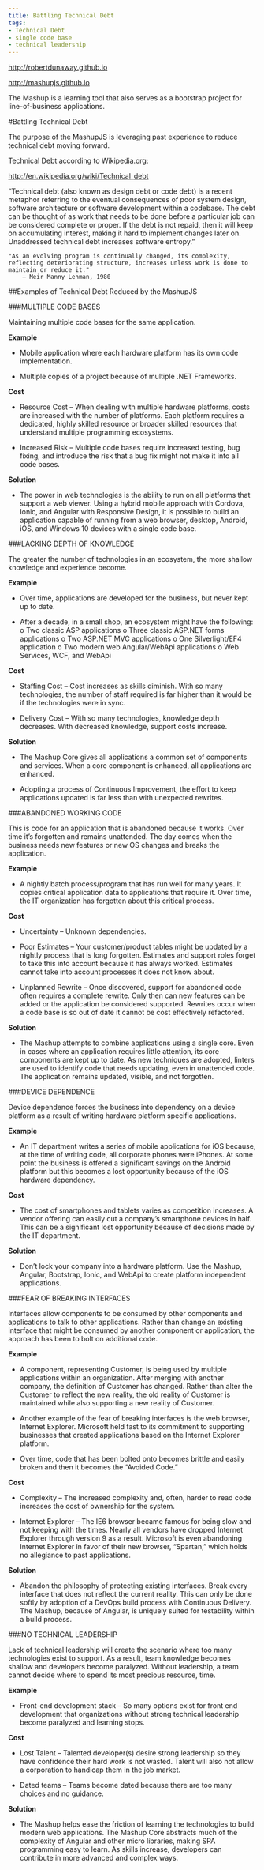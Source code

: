 ```yaml
---
title: Battling Technical Debt
tags: 
- Technical Debt
- single code base
- technical leadership
---
```


http://robertdunaway.github.io

http://mashupjs.github.io 

The Mashup is a learning tool that also serves as a bootstrap project for line-of-business applications.


#Battling Technical Debt

The purpose of the MashupJS is leveraging past experience to reduce technical debt moving forward.  

Technical Debt according to Wikipedia.org:

http://en.wikipedia.org/wiki/Technical_debt

“Technical debt (also known as design debt or code debt) is a recent metaphor referring to the eventual consequences of poor system design, software architecture or software development within a codebase. The debt can be thought of as work that needs to be done before a particular job can be considered complete or proper. If the debt is not repaid, then it will keep on accumulating interest, making it hard to implement changes later on. Unaddressed technical debt increases software entropy.”

    "As an evolving program is continually changed, its complexity, reflecting deteriorating structure, increases unless work is done to maintain or reduce it."
        — Meir Manny Lehman, 1980

##Examples of Technical Debt Reduced by the MashupJS

###MULTIPLE CODE BASES

Maintaining multiple code bases for the same application.

**Example**

- Mobile application where each hardware platform has its own code implementation.

- Multiple copies of a project because of multiple .NET Frameworks.

**Cost**

- Resource Cost – When dealing with multiple hardware platforms, costs are increased with the number of platforms.  Each platform requires a dedicated, highly skilled resource or broader skilled resources that understand multiple programming ecosystems.

- Increased Risk – Multiple code bases require increased testing, bug fixing, and introduce the risk that a bug fix might not make it into all code bases.

**Solution**

- The power in web technologies is the ability to run on all platforms that support a web viewer.  Using a hybrid mobile approach with Cordova, Ionic, and Angular with Responsive Design, it is possible to build an application capable of running from a web browser, desktop, Android, iOS, and Windows 10 devices with a single code base.

###LACKING DEPTH OF KNOWLEDGE

The greater the number of technologies in an ecosystem, the more shallow knowledge and experience become.

**Example**

- Over time, applications are developed for the business, but never kept up to date.  

- After a decade, in a small shop, an ecosystem might have the following:
o	Two classic ASP applications
o	Three classic ASP.NET forms applications
o	Two ASP.NET MVC applications
o	One Silverlight/EF4 application
o	Two modern web Angular/WebApi applications
o	Web Services, WCF, and WebApi


**Cost**

- Staffing Cost – Cost increases as skills diminish.  With so many technologies, the number of staff required is far higher than it would be if the technologies were in sync.

- Delivery Cost – With so many technologies, knowledge depth decreases.  With decreased knowledge, support costs increase.

**Solution**

- The Mashup Core gives all applications a common set of components and services.  When a core component is enhanced, all applications are enhanced.

- Adopting a process of Continuous Improvement, the effort to keep applications updated is far less than with unexpected rewrites.

###ABANDONED WORKING CODE

This is code for an application that is abandoned because it works.  Over time it’s forgotten and remains unattended.  The day comes when the business needs new features or new OS changes and breaks the application.

**Example**

- A nightly batch process/program that has run well for many years. It copies critical application data to applications that require it. Over time, the IT organization has forgotten about this critical process.

**Cost**

- Uncertainty – Unknown dependencies.  

- Poor Estimates – Your customer/product tables might be updated by a nightly process that is long forgotten.  Estimates and support roles forget to take this into account because it has always worked.  Estimates cannot take into account processes it does not know about.

- Unplanned Rewrite – Once discovered, support for abandoned code often requires a complete rewrite. Only then can new features can be added or the application be considered supported.  Rewrites occur when a code base is so out of date it cannot be cost effectively refactored.

**Solution**

- The Mashup attempts to combine applications using a single core.  Even in cases where an application requires little attention, its core components are kept up to date.  As new techniques are adopted, linters are used to identify code that needs updating, even in unattended code.  The application remains updated, visible, and not forgotten.

###DEVICE DEPENDENCE

Device dependence forces the business into dependency on a device platform as a result of writing hardware platform specific applications.

**Example**

- An IT department writes a series of mobile applications for iOS because, at the time of writing code, all corporate phones were iPhones.  At some point the business is offered a significant savings on the Android platform but this becomes a lost opportunity because of the iOS hardware dependency.

**Cost**

- The cost of smartphones and tablets varies as competition increases.  A vendor offering can easily cut a company’s smartphone devices in half.  This can be a significant lost opportunity because of decisions made by the IT department.

**Solution**

- Don’t lock your company into a hardware platform.  Use the Mashup, Angular, Bootstrap, Ionic, and WebApi to create platform independent applications.

###FEAR OF BREAKING INTERFACES

Interfaces allow components to be consumed by other components and applications to talk to other applications.  Rather than change an existing interface that might be consumed by another component or application, the approach has been to bolt on additional code.

**Example**

- A component, representing Customer, is being used by multiple applications within an organization.  After merging with another company, the definition of Customer has changed.  Rather than alter the Customer to reflect the new reality, the old reality of Customer is maintained while also supporting a new reality of Customer.

- Another example of the fear of breaking interfaces is the web browser, Internet Explorer.  Microsoft held fast to its commitment to supporting businesses that created applications based on the Internet Explorer platform.

- Over time, code that has been bolted onto becomes brittle and easily broken and then it becomes the “Avoided Code.”

**Cost**

- Complexity – The increased complexity and, often, harder to read code increases the cost of ownership for the system.

- Internet Explorer – The IE6 browser became famous for being slow and not keeping with the times.  Nearly all vendors have dropped Internet Explorer through version 9 as a result.  Microsoft is even abandoning Internet Explorer in favor of their new browser, “Spartan,” which holds no allegiance to past applications.

**Solution**

- Abandon the philosophy of protecting existing interfaces.  Break every interface that does not reflect the current reality.  This can only be done softly by adoption of a DevOps build process with Continuous Delivery.  The Mashup, because of Angular, is uniquely suited for testability within a build process.

###NO TECHNICAL LEADERSHIP

Lack of technical leadership will create the scenario where too many technologies exist to support.  As a result, team knowledge becomes shallow and developers become paralyzed.  Without leadership, a team cannot decide where to spend its most precious resource, time.

**Example**

- Front-end development stack – So many options exist for front end development that organizations without strong technical leadership become paralyzed and learning stops.

**Cost**

- Lost Talent – Talented developer(s) desire strong leadership so they have confidence their hard work is not wasted.  Talent will also not allow a corporation to handicap them in the job market.

- Dated teams – Teams become dated because there are too many choices and no guidance.

**Solution**

- The Mashup helps ease the friction of learning the technologies to build modern web applications.  The Mashup Core abstracts much of the complexity of Angular and other micro libraries, making SPA programming easy to learn.  As skills increase, developers can contribute in more advanced and complex ways.

